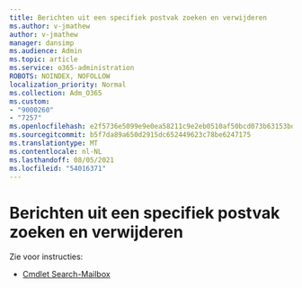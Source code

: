 ```yaml
---
title: Berichten uit een specifiek postvak zoeken en verwijderen
ms.author: v-jmathew
author: v-jmathew
manager: dansimp
ms.audience: Admin
ms.topic: article
ms.service: o365-administration
ROBOTS: NOINDEX, NOFOLLOW
localization_priority: Normal
ms.collection: Adm_O365
ms.custom:
- "9000260"
- "7257"
ms.openlocfilehash: e2f5736e5099e9e0ea58211c9e2eb0510af50bcd073b63153bd13eca1266c318
ms.sourcegitcommit: b5f7da89a650d2915dc652449623c78be6247175
ms.translationtype: MT
ms.contentlocale: nl-NL
ms.lasthandoff: 08/05/2021
ms.locfileid: "54016371"
---
```

# <a name="search-and-delete-messages-from-a-specific-mailbox"></a>Berichten uit een specifiek postvak zoeken en verwijderen

Zie voor instructies:

* [Cmdlet Search-Mailbox](https://docs.microsoft.com/powershell/module/exchange/mailboxes/search-mailbox)
